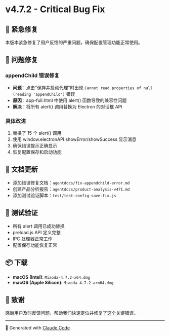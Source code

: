 # v4.7.2 - Critical Bug Fix

## 🎯 紧急修复

本版本紧急修复了用户反馈的严重问题，确保配置管理功能正常使用。

## 🐛 问题修复

### appendChild 错误修复
- **问题**：点击"保存并启动代理"时出现 `Cannot read properties of null (reading 'appendChild')` 错误
- **原因**：app-full.html 中使用 alert() 函数导致的兼容性问题
- **解决**：将所有 alert() 调用替换为 Electron 的对话框 API

### 具体改进
1. 替换了 15 个 alert() 调用
2. 使用 window.electronAPI.showError/showSuccess 显示消息
3. 确保错误提示正确显示
4. 恢复配置保存和启动功能

## 📝 文档更新
- 添加错误修复文档：`agentdocs/fix-appendchild-error.md`
- 创建产品分析报告：`agentdocs/product-analysis-v471.md`
- 添加测试验证脚本：`test/test-config-save-fix.js`

## 🧪 测试验证
- 所有 alert 调用已成功替换
- preload.js API 定义完整
- IPC 处理器正常工作
- 配置保存功能恢复正常

## 📦 下载
- **macOS (Intel)**: `Miaoda-4.7.2-x64.dmg`
- **macOS (Apple Silicon)**: `Miaoda-4.7.2-arm64.dmg`

## 🙏 致谢
感谢用户及时反馈问题，帮助我们快速定位并修复了这个关键错误。

---
🤖 Generated with [Claude Code](https://claude.ai/code)